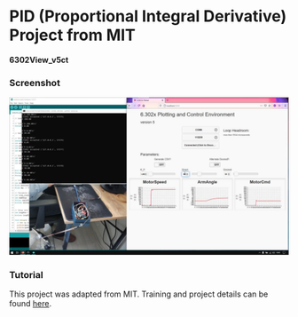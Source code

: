 # PID (Proportional Integral Derivative) Project from MIT

**6302View_v5ct**

### Screenshot
![PID Project](https://raw.githubusercontent.com/myoluk/Digital-Control-Systems/main/MIT-PID-Project/ScreenShots/mit-pid-project.jpg)

### Tutorial
This project was adapted from MIT. Training and project details can be found [here](https://learning.edx.org/course/course-v1:MITx+6.302.0x+2T2016).
